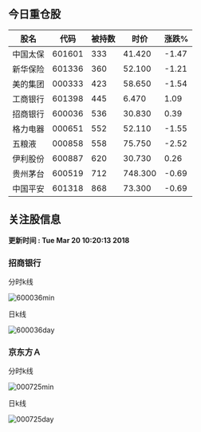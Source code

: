 
## 今日重仓股 

|股名|代码|被持数|时价|涨跌%|
|---|---|---|---|---|
|中国太保|601601|333|41.420|-1.47|
|新华保险|601336|360|52.100|-1.21|
|美的集团|000333|423|58.650|-1.54|
|工商银行|601398|445|6.470|1.09|
|招商银行|600036|536|30.830|0.39|
|格力电器|000651|552|52.110|-1.55|
|五粮液|000858|558|75.750|-2.52|
|伊利股份|600887|620|30.730|0.26|
|贵州茅台|600519|712|748.300|-0.69|
|中国平安|601318|868|73.300|-0.69|

## 关注股信息
**更新时间 : Tue Mar 20 10:20:13 2018**
### 招商银行 
分时k线

![600036min](http://image.sinajs.cn/newchart/min/n/sh600036.gif)

日k线

![600036day](http://image.sinajs.cn/newchart/daily/n/sh600036.gif)

### 京东方Ａ 
分时k线

![000725min](http://image.sinajs.cn/newchart/min/n/sz000725.gif)

日k线

![000725day](http://image.sinajs.cn/newchart/daily/n/sz000725.gif)
